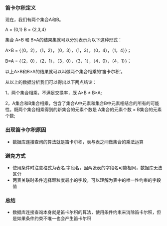 ### 笛卡尔积定义
现在，我们有两个集合A和B。

A = {0,1}   B = {2,3,4}

集合 A×B 和 B×A的结果集就可以分别表示为以下这种形式：

A×B = {（0，2），（1，2），（0，3），（1，3），（0，4），（1，4）}；

B×A = {（2，0），（2，1），（3，0），（3，1），（4，0），（4，1）}；

以上A×B和B×A的结果就可以叫做两个集合相乘的‘笛卡尔积’。

从以上的数据分析我们可以得出以下两点结论：

1，两个集合相乘，不满足交换率，既 A×B ≠ B×A;

2，A集合和B集合相乘，包含了集合A中元素和集合B中元素相结合的所有的可能性。既两个集合相乘得到的新集合的元素个数是 A集合的元素个数 × B集合的元素个数;

### 出现笛卡尔积原因
- 数据库连接查询的算法就是笛卡尔积，表与表之间做集合的乘法运算
### 避免方式
- 使用条件时注意格式为表名.字段名，因两张表的字段名可能相同，数据库无法区分
- 两表关联时条件选择颗粒度最小的字段，可以理解为表中的唯一性约束的字段值
### 总结
- 数据库连接查询本身就是笛卡尔积的算法，使用条件约束来消除笛卡尔积，但是如果条件约束不唯一也会产生笛卡尔积